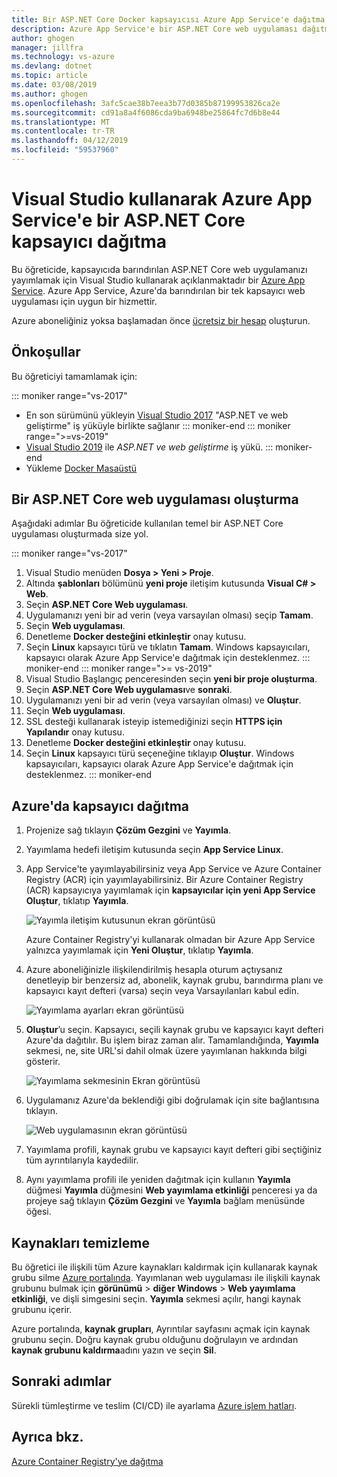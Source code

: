 ```yaml
---
title: Bir ASP.NET Core Docker kapsayıcısı Azure App Service'e dağıtma | Microsoft Docs
description: Azure App Service'e bir ASP.NET Core web uygulaması dağıtmak için Visual Studio kapsayıcı araçları kullanmayı öğrenin
author: ghogen
manager: jillfra
ms.technology: vs-azure
ms.devlang: dotnet
ms.topic: article
ms.date: 03/08/2019
ms.author: ghogen
ms.openlocfilehash: 3afc5cae38b7eea3b77d0385b87199953826ca2e
ms.sourcegitcommit: cd91a8a4f6086cda9ba6948be25864fc7d6b8e44
ms.translationtype: MT
ms.contentlocale: tr-TR
ms.lasthandoff: 04/12/2019
ms.locfileid: "59537960"
---
```

# <a name="deploy-an-aspnet-core-container-to-azure-app-service-using-visual-studio"></a>Visual Studio kullanarak Azure App Service'e bir ASP.NET Core kapsayıcı dağıtma

Bu öğreticide, kapsayıcıda barındırılan ASP.NET Core web uygulamanızı yayımlamak için Visual Studio kullanarak açıklanmaktadır bir [Azure App Service](/azure/app-service). Azure App Service, Azure'da barındırılan bir tek kapsayıcı web uygulaması için uygun bir hizmettir.

Azure aboneliğiniz yoksa başlamadan önce [ücretsiz bir hesap](https://azure.microsoft.com/free/dotnet/?utm_source=acr-publish-doc&utm_medium=docs&utm_campaign=docs) oluşturun.

## <a name="prerequisites"></a>Önkoşullar

Bu öğreticiyi tamamlamak için:

::: moniker range="vs-2017"
- En son sürümünü yükleyin [Visual Studio 2017](https://azure.microsoft.com/downloads/) "ASP.NET ve web geliştirme" iş yüküyle birlikte sağlanır
::: moniker-end
::: moniker range=">=vs-2019"
- [Visual Studio 2019](https://visualstudio.microsoft.com/downloads/?utm_medium=microsoft&utm_source=docs.microsoft.com&utm_campaign=inline+link&utm_content=download+vs2019) ile *ASP.NET ve web geliştirme* iş yükü.
::: moniker-end
- Yükleme [Docker Masaüstü](https://docs.docker.com/docker-for-windows/install/)

## <a name="create-an-aspnet-core-web-app"></a>Bir ASP.NET Core web uygulaması oluşturma

Aşağıdaki adımlar Bu öğreticide kullanılan temel bir ASP.NET Core uygulaması oluşturmada size yol.

::: moniker range="vs-2017"
1. Visual Studio menüden **Dosya > Yeni > Proje**.
2. Altında **şablonları** bölümünü **yeni proje** iletişim kutusunda **Visual C# > Web**.
3. Seçin **ASP.NET Core Web uygulaması**.
4. Uygulamanızı yeni bir ad verin (veya varsayılan olması) seçip **Tamam**.
5. Seçin **Web uygulaması**.
6. Denetleme **Docker desteğini etkinleştir** onay kutusu.
7. Seçin **Linux** kapsayıcı türü ve tıklatın **Tamam**. Windows kapsayıcıları, kapsayıcı olarak Azure App Service'e dağıtmak için desteklenmez.
::: moniker-end
::: moniker range=">= vs-2019"
1. Visual Studio Başlangıç penceresinden seçin **yeni bir proje oluşturma**.
1. Seçin **ASP.NET Core Web uygulaması**ve **sonraki**.
1. Uygulamanızı yeni bir ad verin (veya varsayılan olması) ve **Oluştur**.
1. Seçin **Web uygulaması**.
1. SSL desteği kullanarak isteyip istemediğinizi seçin **HTTPS için Yapılandır** onay kutusu.
1. Denetleme **Docker desteğini etkinleştir** onay kutusu.
1. Seçin **Linux** kapsayıcı türü seçeneğine tıklayıp **Oluştur**. Windows kapsayıcıları, kapsayıcı olarak Azure App Service'e dağıtmak için desteklenmez.
::: moniker-end

## <a name="deploy-the-container-to-azure"></a>Azure'da kapsayıcı dağıtma

1. Projenize sağ tıklayın **Çözüm Gezgini** ve **Yayımla**.
1. Yayımlama hedefi iletişim kutusunda seçin **App Service Linux**.
1. App Service'te yayımlayabilirsiniz veya App Service ve Azure Container Registry (ACR) için yayımlayabilirsiniz. Bir Azure Container Registry (ACR) kapsayıcıya yayımlamak için **kapsayıcılar için yeni App Service Oluştur**, tıklatıp **Yayımla**.

   ![Yayımla iletişim kutusunun ekran görüntüsü](media/deploy-app-service/publish-app-service-linux.PNG)

   Azure Container Registry'yi kullanarak olmadan bir Azure App Service yalnızca yayımlamak için **Yeni Oluştur**, tıklatıp **Yayımla**.

1. Azure aboneliğinizle ilişkilendirilmiş hesapla oturum açtıysanız denetleyip bir benzersiz ad, abonelik, kaynak grubu, barındırma planı ve kapsayıcı kayıt defteri (varsa) seçin veya Varsayılanları kabul edin.

   ![Yayımlama ayarları ekran görüntüsü](media/deploy-app-service/publish-app-service-linux2.png)

1. **Oluştur**’u seçin. Kapsayıcı, seçili kaynak grubu ve kapsayıcı kayıt defteri Azure'da dağıtılır. Bu işlem biraz zaman alır. Tamamlandığında, **Yayımla** sekmesi, ne, site URL'si dahil olmak üzere yayımlanan hakkında bilgi gösterir.

   ![Yayımlama sekmesinin Ekran görüntüsü](media/deploy-app-service/publish-succeeded.PNG)

1. Uygulamanız Azure'da beklendiği gibi doğrulamak için site bağlantısına tıklayın.

   ![Web uygulamasının ekran görüntüsü](media/deploy-app-service/web-application-running.png)

1. Yayımlama profili, kaynak grubu ve kapsayıcı kayıt defteri gibi seçtiğiniz tüm ayrıntılarıyla kaydedilir.
1. Aynı yayımlama profili ile yeniden dağıtmak için kullanın **Yayımla** düğmesi **Yayımla** düğmesini **Web yayımlama etkinliği** penceresi ya da projeye sağ tıklayın **Çözüm Gezgini** ve **Yayımla** bağlam menüsünde öğesi.

## <a name="clean-up-resources"></a>Kaynakları temizleme

Bu öğretici ile ilişkili tüm Azure kaynakları kaldırmak için kullanarak kaynak grubu silme [Azure portalında](https://portal.azure.com). Yayımlanan web uygulaması ile ilişkili kaynak grubunu bulmak için **görünümü** > **diğer Windows** > **Web yayımlama etkinliği**, ve dişli simgesini seçin. **Yayımla** sekmesi açılır, hangi kaynak grubunu içerir.

Azure portalında, **kaynak grupları**, Ayrıntılar sayfasını açmak için kaynak grubunu seçin. Doğru kaynak grubu olduğunu doğrulayın ve ardından **kaynak grubunu kaldırma**adını yazın ve seçin **Sil**.

## <a name="next-steps"></a>Sonraki adımlar

Sürekli tümleştirme ve teslim (CI/CD) ile ayarlama [Azure işlem hatları](/azure/devops/pipelines/?view=azure-devops).

## <a name="see-also"></a>Ayrıca bkz.

[Azure Container Registry'ye dağıtma](vs-azure-tools-docker-hosting-web-apps-in-docker.md)